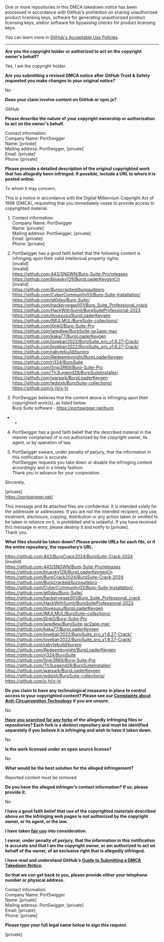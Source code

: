 One or more repositories in this DMCA takedown notice has been processed in accordance with GitHub's prohibition on sharing unauthorized product licensing keys, software for generating unauthorized product licensing keys, and/or software for bypassing checks for product licensing keys.

You can learn more in [GitHub's Acceptable Use Policies](https://docs.github.com/en/github/site-policy/github-acceptable-use-policies).

---

**Are you the copyright holder or authorized to act on the copyright owner's behalf?**

Yes, I am the copyright holder.

**Are you submitting a revised DMCA notice after GitHub Trust & Safety requested you make changes to your original notice?**

No

**Does your claim involve content on GitHub or npm.js?**

GitHub

**Please describe the nature of your copyright ownership or authorization to act on the owner's behalf.**

Contact information:  
Company Name: PortSwigger  
Name: [private]  
Mailing address: PortSwigger, [private]  
Email: [private]  
Phone: [private]  

**Please provide a detailed description of the original copyrighted work that has allegedly been infringed. If possible, include a URL to where it is posted online.**

To whom it may concern,

This is a notice in accordance with the Digital Millennium Copyright Act of 1998 (DMCA), requesting that you immediately cease to provide access to copyrighted material.

1) Contact information:  
Company Name: PortSwigger  
Name: [private]  
Mailing address: PortSwigger, [private]  
Email: [private]  
Phone: [private]

3) PortSwigger has a good faith belief that the following content is infringing upon their valid intellectual property rights:  
[invalid]  
[invalid]  
https://github.com:443/SNGWN/Burp-Suite-Pro/releases  
https://github.com/bluesky129/BurpLoaderKeygenCn  
[invalid]  
https://github.com/Burpcracked/burpsuitepro  
https://github.com/CyberCommunity03/Burp-Suite-Installation/  
https://github.com/gt0day/Burp-Suite/  
https://github.com/hackervegas001/Burp_Suite_Professional_crack  
https://github.com/HackWithSumit/BurpSuiteProfessional-2023  
https://github.com/ilovesusu/BurpLoaderKeygen  
https://github.com/IMULMUL/BurpSuite-collections/  
https://github.com/j0nk0/Burp-Suite-Pro  
https://github.com/jaredlew/BurpSuite-jar2app-mac  
https://github.com/kaka77/BurpLoaderKeygen  
https://github.com/lovebair2022/BurpSuite_pro_v1.6.27-Crack/  
https://github.com/lovebair2022/BurpSuite_pro_v1.6.27-Crack/  
https://github.com/rabytebuild/burpro  
https://github.com/Redeembynight/BurpLoaderKeygen  
https://github.com/rj324/BurpSuite  
https://github.com/Snip3R69/Burp-Suite-Pro  
https://github.com/Th3Legend28/BurpSuiteInstaller/  
https://github.com/warsark/BurpLoaderKeygen  
https://github.com/wdsjxh/BurpSuite-collections/  
https://github.com/x-hi/x-hi

5) PortSwigger believes that the content above is infringing upon their copyrighted work(s), as listed below:  
Burp Suite software - https://portswigger.net/burp  
- -

4) PortSwigger has a good faith belief that the described material in the manner complained of is not authorized by the copyright owner, its agent, or by operation of law.

5) PortSwigger swears, under penalty of perjury, that the information in this notification is accurate.  
PortSwigger requests you take down or disable the infringing content accordingly and in a timely fashion.  
Thank you in advance for your cooperation.  

Sincerely,

[private]  
https://portswigger.net/

This message and its attached files are confidential. It is intended solely for the addressee or addressees. If you are not the intended recipient, any use, treatment, disclosure, copying, distribution or any action taken or omitted to be taken in reliance on it, is prohibited and is unlawful. If you have received this message in error, please destroy it and notify to [private].  
Thank you. 

**What files should be taken down? Please provide URLs for each file, or if the entire repository, the repository’s URL.**

https://github.com:443/BurpCrack2024/BurpSuite-Crack-2024    
[invalid]  
https://github.com:443/SNGWN/Burp-Suite-Pro/releases  
https://github.com/bluesky129/BurpLoaderKeygenCn  
https://github.com/BurpCrack2024/BurpSuite-Crack-2024  
https://github.com/Burpcracked/burpsuitepro  
https://github.com/CyberCommunity03/Burp-Suite-Installation/  
https://github.com/gt0day/Burp-Suite/  
https://github.com/hackervegas001/Burp_Suite_Professional_crack  
https://github.com/HackWithSumit/BurpSuiteProfessional-2023  
https://github.com/ilovesusu/BurpLoaderKeygen  
https://github.com/IMULMUL/BurpSuite-collections/  
https://github.com/j0nk0/Burp-Suite-Pro  
https://github.com/jaredlew/BurpSuite-jar2app-mac  
https://github.com/kaka77/BurpLoaderKeygen  
https://github.com/lovebair2022/BurpSuite_pro_v1.6.27-Crack/    
https://github.com/lovebair2022/BurpSuite_pro_v1.6.27-Crack/  
https://github.com/rabytebuild/burpro  
https://github.com/Redeembynight/BurpLoaderKeygen  
https://github.com/rj324/BurpSuite  
https://github.com/Snip3R69/Burp-Suite-Pro  
https://github.com/Th3Legend28/BurpSuiteInstaller/  
https://github.com/warsark/BurpLoaderKeygen  
https://github.com/wdsjxh/BurpSuite-collections/  
https://github.com/x-hi/x-hi

**Do you claim to have any technological measures in place to control access to your copyrighted content? Please see our <a href="https://docs.github.com/articles/guide-to-submitting-a-dmca-takedown-notice#complaints-about-anti-circumvention-technology">Complaints about Anti-Circumvention Technology</a> if you are unsure.**

No

**<a href="https://docs.github.com/articles/dmca-takedown-policy#b-what-about-forks-or-whats-a-fork">Have you searched for any forks</a> of the allegedly infringing files or repositories? Each fork is a distinct repository and must be identified separately if you believe it is infringing and wish to have it taken down.**

No

**Is the work licensed under an open source license?**

No

**What would be the best solution for the alleged infringement?**

Reported content must be removed

**Do you have the alleged infringer’s contact information? If so, please provide it.**

No

**I have a good faith belief that use of the copyrighted materials described above on the infringing web pages is not authorized by the copyright owner, or its agent, or the law.**

**I have taken <a href="https://www.lumendatabase.org/topics/22">fair use</a> into consideration.**

**I swear, under penalty of perjury, that the information in this notification is accurate and that I am the copyright owner, or am authorized to act on behalf of the owner, of an exclusive right that is allegedly infringed.**

**I have read and understand GitHub's <a href="https://docs.github.com/articles/guide-to-submitting-a-dmca-takedown-notice/">Guide to Submitting a DMCA Takedown Notice</a>.**

**So that we can get back to you, please provide either your telephone number or physical address.**

Contact information:  
Company Name: PortSwigger  
Name: [private]  
Mailing address: PortSwigger, [private]  
Email: [private]  
Phone: [private]  

**Please type your full legal name below to sign this request.**

[private]  
